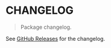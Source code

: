 # CHANGELOG

> Package changelog.

See [GitHub Releases](https://github.com/stdlib-js/utils-key-by-right/releases) for the changelog.